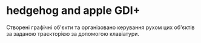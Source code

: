 # hedgehog and apple GDI+
Створені графічні об'єкти та організовано керування рухом цих об'єктів за заданою траєкторією за допомогою клавіатури.

